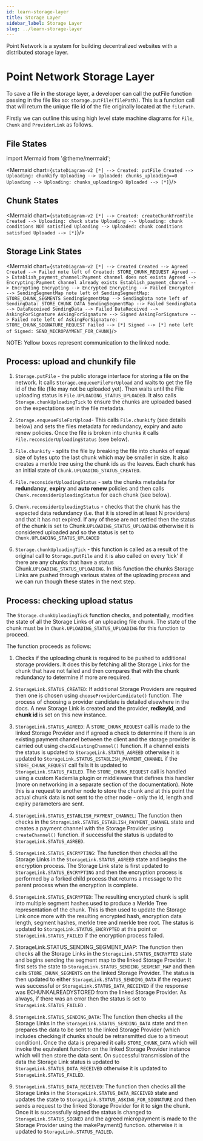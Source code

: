 ```yaml
---
id: learn-storage-layer
title: Storage Layer
sidebar_label: Storage Layer
slug: ../learn-storage-layer
---
```


Point Network is a system for building decentralized websites with a distributed storage layer.

# Point Network Storage Layer

To save a file in the storage layer, a developer can call the putFile function passing in the file like so: `storage.putFile(filePath)`. This is a function call that will return the unique file id of the file originally located at the `filePath`.

Firstly we can outline this using high level state machine diagrams for `File`, `Chunk` and `ProviderLink` as follows.

## File States
import Mermaid from '@theme/mermaid';

<Mermaid chart={`
  stateDiagram-v2
    [*] --> Created: putFile
    Created --> Uploading: chunkify
    Uploading --> Uploaded: chunks_uploading==0
    Uploading --> Uploading: chunks_uploading>0
    Uploaded --> [*]
`}/>

## Chunk States

<Mermaid chart={`
  stateDiagram-v2
    [*] --> Created: createChunkFromFile
    Created --> Uploading: check state
    Uploading --> Uploading: chunk conditions NOT satisfied
    Uploading --> Uploaded: chunk conditions satisfied
    Uploaded --> [*]
`}/>

## Storage Link States

<Mermaid chart={`
  stateDiagram-v2
    [*] --> Created
    Created --> Agreed
    Created --> Failed
    note left of Created: STORE_CHUNK_REQUEST
    Agreed --> Establish_payment_channel:Payment channel does not exists
    Agreed --> Encrypting:Payment channel already exists
    Establish_payment_channel --> Encrypting
    Encrypting --> Encrypted
    Encrypting --> Failed
    Encrypted --> SendingSegmentMap
    note left of SendingSegmentMap: STORE_CHUNK_SEGMENTS
    SendingSegmentMap --> SendingData
    note left of SendingData: STORE_CHUNK_DATA
    SendingSegmentMap --> Failed
    SendingData --> DataReceived
    SendingData --> Failed
    DataReceived --> AskingForSignature
    AskingForSignature --> Signed
    AskingForSignature --> Failed
    note left of AskingForSignature: STORE_CHUNK_SIGNATURE_REQUEST
    Failed --> [*]
    Signed --> [*]
    note left of Signed: SEND_MICROPAYMENT_FOR_CHUNK
`}/>

NOTE: Yellow boxes represent communication to the linked node.



## Process: upload and chunkify file

1.  `Storage.putFile` - the public storage interface for storing a file on the network. It calls `Storage.enqueueFileForUpload` and waits to get the file id of the file (file may not be uploaded yet). Then waits until the File uploading status is `File.UPLOADING_STATUS_UPLOADED`. It also calls `Storage.chunkUploadingTick` to ensure the chunks are uploaded based on the expectations set in the file metadata.

2.  `Storage.enqueueFileForUpload`- This calls `File.chunkify` (see details below) and sets the files metadata for redundancy, expiry and auto renew policies. Once the file is broken into chunks it calls `File.reconsiderUploadingStatus` (see below).

3.  `File.chunkify` - splits the file by breaking the file into chunks of equal size of bytes upto the last chunk which may be smaller in size. It also creates a merkle tree using the chunk ids as the leaves. Each chunk has an initial state of `Chunk.UPLOADING_STATUS_CREATED`.

4.  `File.reconsiderUploadingStatus` - sets the chunks metadata for **redundancy**, **expiry** and **auto renew** policies and then calls `Chunk.reconsiderUploadingStatus` for each chunk (see below).

5.  `Chunk.reconsiderUploadingStatus` - checks that the chunk has the expected data redundancy (i.e. that it is stored in at least N providers) and that it has not expired. If any of these are not settled then the status of the chunk is set to Chunk.`UPLOADING_STATUS_UPLOADING` otherwise it is considered uploaded and so the status is set to `Chunk.UPLOADING_STATUS_UPLOADED`

6.  `Storage.chunkUploadingTick` - this function is called as a result of the original call to `Storage.putFile` and it is also called on every ‘tick’ if there are any chunks that have a status Chunk.`UPLOADING_STATUS_UPLOADING`. In this function the chunks Storage Links  are pushed through various states of the uploading process and we can run though these states in the next step.

## Process: checking upload status

The `Storage.chunkUploadingTick` function checks, and potentially, modifies the state of all the Storage Links of an uploading file chunk. The state of the chunk must be in `Chunk.UPLOADING_STATUS_UPLOADING` for this function to proceed.

The function proceeds as follows:

1.  Checks if the uploading chunk is required to be pushed to additional storage providers. It does this by fetching all the Storage Links for the chunk that have not failed and then compares that with the chunk redundancy to determine if more are required.

2.  `StorageLink.STATUS_CREATED`: If additional Storage Providers are required then one is chosen using `chooseProviderCandidate()` function. The process of choosing a provider candidate is detailed elsewhere in the docs. A new Storage Link is created and the provider, **redkeyId**, and **chunk id** is set on this new instance.

3.  `StorageLink.STATUS_AGREED`: A `STORE_CHUNK_REQUEST` call is made to the linked Storage Provider and if agreed a check to determine if there is an existing payment channel between the client and the storage provider is carried out using `checkExistingChannel()` function. If a channel exists the status is updated to `StorageLink.STATUS_AGREED` otherwise it is updated to `StorageLink.STATUS_ESTABLISH_PAYMENT_CHANNEL` if the `STORE_CHUNK_REQUEST` call fails it is updated to `StorageLink.STATUS_FAILED`. The `STORE_CHUNK_REQUEST` call is handled using a custom Kademlia plugin or middleware that defines this handler (more on networking in a separate section of the documentation). Note this is a request to another node to store the chunk and at this point the actual chunk data is not sent to the other node - only the id, length and expiry parameters are sent.

4.  `StorageLink.STATUS_ESTABLISH_PAYMENT_CHANNEL`: The function then checks in the  `StorageLink.STATUS_ESTABLISH_PAYMENT_CHANNEL` state and creates a payment channel with the Storage Provider using `createChannel()` function. if successful the status is updated to `StorageLink.STATUS_AGREED`.

5.  `StorageLink.STATUS_ENCRYPTING`: The function then checks all the Storage Links in the `StorageLink.STATUS_AGREED` state and begins the encryption process. The Storage Link state is first updated to `StorageLink.STATUS_ENCRYPTING`  and then the encryption process is performed by a forked child process that returns a message to the parent process when the encryption is complete.

6.  `StorageLink.STATUS_ENCRYPTED`: The resulting encrypted chunk is split into multiple segment hashes used to produce a Merkle Tree representation of the chunk. This is then used to update the Storage Link once more with the resulting encrypted hash, encryption data length, segment hashes, merkle tree and merkle tree root. The status is updated to `StorageLink.STATUS_ENCRYPTED` at this point or `StorageLink.STATUS_FAILED` if the encryption process failed.

7.  StorageLink.STATUS_SENDING_SEGMENT_MAP: The function then checks all the Storage Links in the `StorageLink.STATUS_ENCRYPTED` state and begins sending the segment map to the linked Storage Provider. It first sets the state to `StorageLink.STATUS_SENDING_SEGMENT_MAP` and then calls `STORE_CHUNK_SEGMENTS` on the linked Storage Provider. The status is then updated to either `StorageLink.STATUS_SENDING_DATA` if the request was successful or `StorageLink.STATUS_DATA_RECEIVED` if the response was ECHUNKALREADYSTORED from the linked Storage Provider. As always, if there was an error then the status is set to `StorageLink.STATUS_FAILED` .

8.  `StorageLink.STATUS_SENDING_DATA`: The function then checks all the Storage Links in the `StorageLink.STATUS_SENDING_DATA` state and then prepares the data to be sent to the linked Storage Provider (which includes checking if chunks should be retransmitted due to a timeout condition). Once the data is prepared it calls `STORE_CHUNK_DATA`  which will invoke the equivalent function on the linked Storage Provider instance which will then store the data sent. On successful transmission of the data the Storage Link status is updated to `StorageLink.STATUS_DATA_RECEIVED` otherwise it is updated to `StorageLink.STATUS_FAILED`.

9.  `StorageLink.STATUS_DATA_RECEIVED`: The function then checks all the Storage Links in the `StorageLink.STATUS_DATA_RECEIVED` state and updates the state to `StorageLink.STATUS_ASKING_FOR_SIGNATURE` and then sends a request to the linked Storage Provider for it to sign the chunk. Once it is successfully signed the status is changed to `StorageLink.STATUS_SIGNED` and the agreed micropayment is made to the Storage Provider using the makePayment() function. otherwise it is updated to `StorageLink.STATUS_FAILED`.
